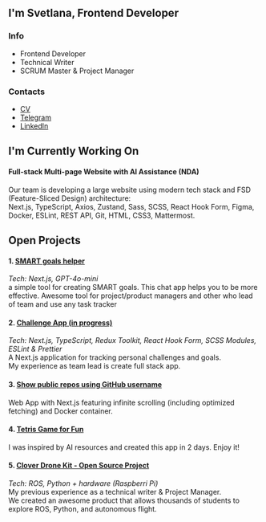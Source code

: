 ## I'm Svetlana, Frontend Developer
### Info
- Frontend Developer
- Technical Writer
- SCRUM Master & Project Manager

### Contacts
- [CV](https://hh.ru/resume/6103c61fff0cb952210039ed1f64357567564d?from=share_ios)
- [Telegram](https://t.me/Sv_Solomatnikova)
- [LinkedIn](https://www.linkedin.com/in/svetlana-solomatnikova/)

## I'm Currently Working On 
#### Full-stack Multi-page Website with AI Assistance (NDA)
Our team is developing a large website using modern tech stack and FSD (Feature-Sliced Design) architecture: <br>
Next.js, TypeScript, Axios, Zustand, Sass, SCSS, React Hook Form, Figma, Docker, ESLint, REST API, Git, HTML, CSS3, Mattermost.

## Open Projects
#### 1. [SMART goals helper](https://github.com/Svetk0/smart-goals-assistant)
*Tech: Next.js, GPT-4o-mini* <br>
a simple tool for creating SMART goals. This chat app helps you to be more effective. Awesome tool for project/product managers and other who lead of team and use any task tracker

#### 2. [Challenge App (in progress)](https://github.com/Svetk0/challenge-app)
*Tech: Next.js, TypeScript, Redux Toolkit, React Hook Form, SCSS Modules, ESLint & Prettier* <br>
A Next.js application for tracking personal challenges and goals.  <br> My experience as team lead is create full stack app.

#### 3. [Show public repos using GitHub username](https://github.com/Svetk0/search-github-users)
Web App with Next.js featuring infinite scrolling (including optimized fetching) and Docker container.

#### 4. [Tetris Game for Fun](https://github.com/Svetk0/tetris-ai)
I was inspired by AI resources and created this app in 2 days. Enjoy it!

#### 5. [Clover Drone Kit - Open Source Project](https://github.com/Svetk0/clever)
*Tech: ROS, Python + hardware (Raspberri Pi)* <br>
My previous experience as a technical writer & Project Manager. <br>
We created an awesome product that allows thousands of students to explore ROS, Python, and autonomous flight.

